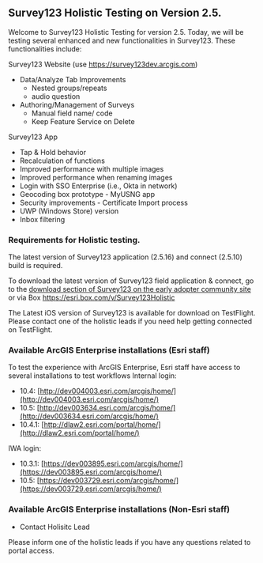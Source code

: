 ## Survey123 Holistic Testing on Version 2.5.

Welcome to Survey123 Holistic Testing for version 2.5. Today, we will be testing several enhanced and new functionalities in Survey123. These functionalities include:

Survey123 Website (use https://survey123dev.arcgis.com)
- Data/Analyze Tab Improvements
  - Nested groups/repeats
  - audio question
- Authoring/Management of Surveys
  - Manual field name/ code
  - Keep Feature Service on Delete
	
Survey123 App
- Tap & Hold behavior
- Recalculation of functions
- Improved performance with multiple images
- Improved performance when renaming images
- Login with SSO Enterprise (i.e., Okta in network)
- Geocoding box prototype - MyUSNG app
- Security improvements - Certificate Import process
- UWP (Windows Store) version
- Inbox filtering

### Requirements for Holistic testing.

The latest version of Survey123 application (2.5.16) and connect (2.5.10) build is required.

To download the latest version of Survey123 field application &amp; connect,  go to the [download section of Survey123 on the early adopter community site](https://earlyadopter.esri.com/project/version/default.html?cap=E69EF91F45744B98882C651F7B518EB7&amp;arttypeid=%7b83EB3229-F375-4D35-A22F-638D9C2B119A%7d) or via Box https://esri.box.com/v/Survey123Holistic

The Latest iOS version of Survey123 is available for download on TestFlight. Please contact one of the holistic leads if you need help getting connected on TestFlight.

### Available ArcGIS Enterprise installations (Esri staff)
To test the experience with ArcGIS Enterprise, Esri staff have access to several installations to test workflows
Internal login:
- 10.4:  [http://dev004003.esri.com/arcgis/home/](http://dev004003.esri.com/arcgis/home/)
- 10.5:  [http://dev003634.esri.com/arcgis/home/](http://dev003634.esri.com/arcgis/home/)
- 10.4.1: [http://dlaw2.esri.com/portal/home/](http://dlaw2.esri.com/portal/home/)

IWA login:
- 10.3.1:  [https://dev003895.esri.com/arcgis/home/](https://dev003895.esri.com/arcgis/home/)
- 10.5:  [https://dev003729.esri.com/arcgis/home/](https://dev003729.esri.com/arcgis/home/)

### Available ArcGIS Enterprise installations (Non-Esri staff)
- Contact Holisitc Lead


Please inform one of the holistic leads if you have any questions related to portal access.
